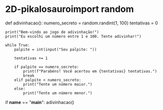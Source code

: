 # 2D-pikalosauroimport random

def adivinhacao():
    numero_secreto = random.randint(1, 100)
    tentativas = 0

    print("Bem-vindo ao jogo de adivinhação!")
    print("Eu escolhi um número entre 1 e 100. Tente adivinhar!")

    while True:
        palpite = int(input("Seu palpite: "))

        tentativas += 1

        if palpite == numero_secreto:
            print(f"Parabéns! Você acertou em {tentativas} tentativas.")
            break
        elif palpite < numero_secreto:
            print("Tente um número maior.")
        else:
            print("Tente um número menor.")

if __name__ == "__main__":
    adivinhacao()
